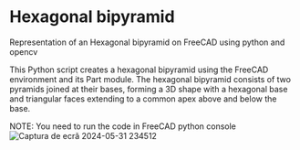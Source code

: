 # Hexagonal bipyramid
Representation of an Hexagonal bipyramid on FreeCAD using python and opencv

This Python script creates a hexagonal bipyramid using the FreeCAD environment and its Part module. The hexagonal bipyramid consists of two pyramids joined at their bases, forming a 3D shape with a hexagonal base and triangular faces extending to a common apex above and below the base.

NOTE: You need to run the code in FreeCAD python console
![Captura de ecrã 2024-05-31 234512](https://github.com/Diog0Jeronim0/bipyramid-in-python/assets/171295336/09b82630-02a3-40fd-9abc-1d3d0e0287de)
